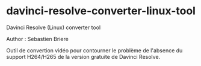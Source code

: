 # davinci-resolve-converter-linux-tool
Davinci Resolve (Linux) converter tool

Author : Sebastien Briere

Outil de convertion vidéo pour contourner le problème de l'absence du support H264/H265 de la version gratuite de Davinci Resolve.

